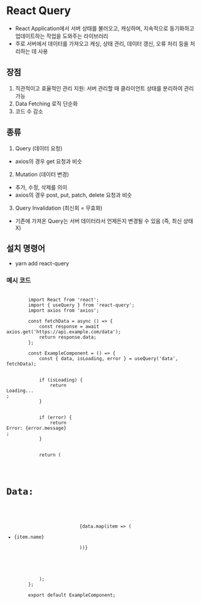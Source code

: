 # React Query
- React Application에서 서버 상태를 불러오고, 캐싱하며, 지속적으로 동기화하고 업데이트하는 작업을 도와주는 라이브러리
- 주로 서버에서 데이터를 가져오고 캐싱, 상태 관리, 데이터 갱신, 오류 처리 등을 처리하는 데 사용

## 장점
1. 직관적이고 효율적인 관리 지원: 서버 관리할 때 클라이언트 상태를 분리하여 관리 가능
2. Data Fetching 로직 단순화
3. 코드 수 감소

## 종류
1. Query (데이터 요청)
- axios의 경우 get 요청과 비슷

2. Mutation (데이터 변경)
- 추가, 수정, 삭제를 의미
- axios의 경우 post, put, patch, delete 요청과 비슷

3. Query Invalidation (최신회 = 무효화)
- 기존에 가져온 Query는 서버 데이터라서 언제든지 변경될 수 있음 (즉, 최신 상태 X)

## 설치 명령어
- yarn add react-query

### 예시 코드
<pre>
    <code>
        import React from 'react';
        import { useQuery } from 'react-query';
        import axios from 'axios';

        const fetchData = async () => {
            const response = await axios.get('https://api.example.com/data');
            return response.data;
        };

        const ExampleComponent = () => {
            const { data, isLoading, error } = useQuery('data', fetchData);

            <!-- 데이터가 로딩중인지 나타내는 상태 -->
            if (isLoading) { 
                return <div>Loading...</div>;
            }

            <!-- 오류 발생 여부 나타냄 -->
            if (error) {
                return <div>Error: {error.message}</div>;
            }
            <!-- isLoading이 true인 동안 로딩 메시지를 표시하고, error가 발생한 경우 오류 메시지를 표시 -->

            return (
                <div>
                    <h1>Data:</h1>
                    <ul>
                        {data.map(item => (
                        <li key={item.id}>{item.name}</li>
                        ))}
                    </ul>
                </div>
            );
        };

        export default ExampleComponent;
    </code>
</pre>